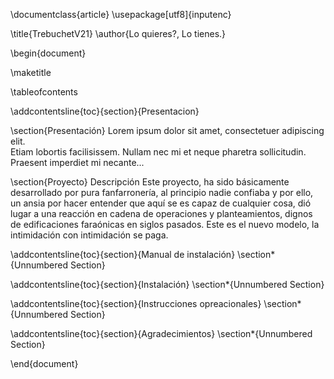 \documentclass{article}
\usepackage[utf8]{inputenc}

\title{TrebuchetV21}
\author{Lo quieres?, Lo tienes.}

\begin{document}
  
\maketitle
  
\tableofcontents

\addcontentsline{toc}{section}{Presentacion}

\section{Presentación}
Lorem ipsum dolor sit amet, consectetuer adipiscing elit.  
Etiam lobortis facilisissem.  Nullam nec mi et neque pharetra 
sollicitudin.  Praesent imperdiet mi necante...

\section{Proyecto}
Descripción
Este proyecto, ha sido básicamente desarrollado por pura fanfarronería, al principio nadie confiaba y por ello, un ansia por hacer entender que aquí se es capaz de cualquier cosa, dió lugar a una reacción en cadena de operaciones y planteamientos, dignos de edificaciones faraónicas en siglos pasados. Este es el nuevo modelo, la intimidación con intimidación se paga.

\addcontentsline{toc}{section}{Manual de instalación}
\section*{Unnumbered Section}


\addcontentsline{toc}{section}{Instalación}
\section*{Unnumbered Section}

\addcontentsline{toc}{section}{Instrucciones opreacionales}
\section*{Unnumbered Section}

\addcontentsline{toc}{section}{Agradecimientos}
\section*{Unnumbered Section}

\end{document}